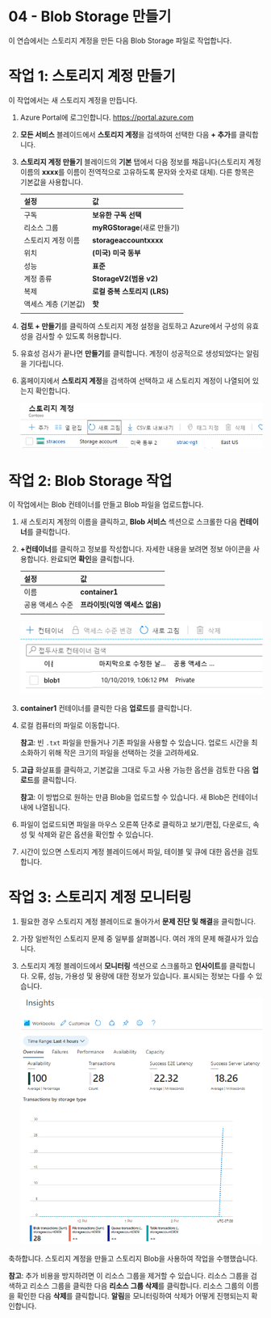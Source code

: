 ﻿---
wts:
    title: '04 - Blob Storage 만들기'
    module: '모듈 02 - 핵심 Azure 서비스'
---
# 04 - Blob Storage 만들기

이 연습에서는 스토리지 계정을 만든 다음 Blob Storage 파일로 작업합니다.

# 작업 1: 스토리지 계정 만들기

이 작업에서는 새 스토리지 계정을 만듭니다. 

1. Azure Portal에 로그인합니다. <a href="https://portal.azure.com" target="_blank"><span style="color: #0066cc;" color="#0066cc">https://portal.azure.com</span></a>

2. **모든 서비스** 블레이드에서 **스토리지 계정**을 검색하여 선택한 다음 **+ 추가**를 클릭합니다. 

3. **스토리지 계정 만들기** 블레이드의 **기본** 탭에서 다음 정보를 채웁니다(스토리지 계정 이름의 **xxxx**를 이름이 전역적으로 고유하도록 문자와 숫자로 대체). 다른 항목은 기본값을 사용합니다.

    | 설정 | 값 | 
    | --- | --- |
    | 구독 | **보유한 구독 선택** |
    | 리소스 그룹 | **myRGStorage**(새로 만들기) |
    | 스토리지 계정 이름 | **storageaccountxxxx** |
    | 위치 | **(미국) 미국 동부**  |
    | 성능 | **표준** |
    | 계정 종류 | **StorageV2(범용 v2)** |
    | 복제 | **로컬 중복 스토리지 (LRS)** |
    | 액세스 계층 (기본값) | **핫** |
    | | |

5. **검토 + 만들기**를 클릭하여 스토리지 계정 설정을 검토하고 Azure에서 구성의 유효성을 검사할 수 있도록 허용합니다. 

6. 유효성 검사가 끝나면 **만들기**를 클릭합니다. 계정이 성공적으로 생성되었다는 알림을 기다립니다. 

7. 홈페이지에서 **스토리지 계정**을 검색하여 선택하고 새 스토리지 계정이 나열되어 있는지 확인합니다.

    ![새로 만든 스토리지 계정에 대한 Azure Portal 스크린샷.](../images/0401.png)

# 작업 2: Blob Storage 작업

이 작업에서는 Blob 컨테이너를 만들고 Blob 파일을 업로드합니다. 

1. 새 스토리지 계정의 이름을 클릭하고, **Blob 서비스** 섹션으로 스크롤한 다음 **컨테이너**를 클릭합니다.

2. **+컨테이너**를 클릭하고 정보를 작성합니다. 자세한 내용을 보려면 정보 아이콘을 사용합니다. 완료되면 **확인**을 클릭합니다.


    | 설정 | 값 |
    | --- | --- |
    | 이름 | **container1**  |
    | 공용 액세스 수준| **프라이빗(익명 액세스 없음)** |
    | | |

    ![스토리지 계정의 새로 만든 Blob 컨테이너에 대한 Azure Portal 스크린샷.](../images/0402.png)

4. **container1** 컨테이너를 클릭한 다음 **업로드**를 클릭합니다.

5. 로컬 컴퓨터의 파일로 이동합니다. 

    **참고**: 빈 `.txt` 파일을 만들거나 기존 파일을 사용할 수 있습니다. 업로드 시간을 최소화하기 위해 작은 크기의 파일을 선택하는 것을 고려하세요.

6. **고급** 화살표를 클릭하고, 기본값을 그대로 두고 사용 가능한 옵션을 검토한 다음 **업로드**를 클릭합니다.

    **참고**: 이 방법으로 원하는 만큼 Blob을 업로드할 수 있습니다. 새 Blob은 컨테이너 내에 나열됩니다.

7. 파일이 업로드되면 파일을 마우스 오른쪽 단추로 클릭하고 보기/편집, 다운로드, 속성 및 삭제와 같은 옵션을 확인할 수 있습니다. 

8. 시간이 있으면 스토리지 계정 블레이드에서 파일, 테이블 및 큐에 대한 옵션을 검토합니다.

# 작업 3: 스토리지 계정 모니터링

1. 필요한 경우 스토리지 계정 블레이드로 돌아가서 **문제 진단 및 해결**을 클릭합니다. 

2. 가장 일반적인 스토리지 문제 중 일부를 살펴봅니다. 여러 개의 문제 해결사가 있습니다.

3. 스토리지 계정 블레이드에서 **모니터링** 섹션으로 스크롤하고 **인사이트**를 클릭합니다. 오류, 성능, 가용성 및 용량에 대한 정보가 있습니다. 표시되는 정보는 다를 수 있습니다.

    ![스토리지 계정 인사이트 페이지의 스크린샷.](../images/0403.PNG)

축하합니다. 스토리지 계정을 만들고 스토리지 Blob을 사용하여 작업을 수행했습니다.

**참고**: 추가 비용을 방지하려면 이 리소스 그룹을 제거할 수 있습니다. 리소스 그룹을 검색하고 리소스 그룹을 클릭한 다음 **리소스 그룹 삭제**를 클릭합니다. 리소스 그룹의 이름을 확인한 다음 **삭제**를 클릭합니다. **알림**을 모니터링하여 삭제가 어떻게 진행되는지 확인합니다.
